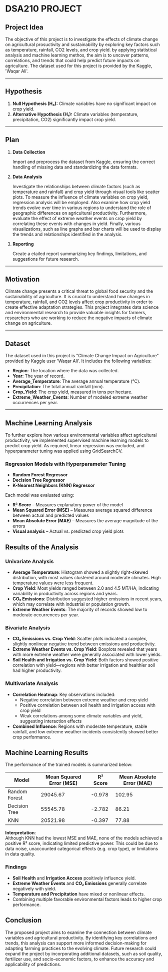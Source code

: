 # DSA210 PROJECT

## Project Idea

The objective of this project is to investigate the effects of climate change on agricultural prosuctivity and sustainability by exploring key factors such as temperature, rainfall, CO2 levels, and crop yield. by applying statistical analysis and machine learning methos, the aim is to uncover patterns, correlations, and trends that could help predict future impacts on agriculture. The dataset used for this project is provided by the Kaggle, 'Waqar Ali'. 

---
## Hypothesis

1. **Null Hypothesis (H₀):** Climate variables have no significant impact on crop yield.
2. **Alternative Hypothesis (H₁):** Climate variables (temperature, precipitation, CO2) significantly impact crop yield.

---

## Plan 

1. **Data Collection**
   
   Import and preprocess the dataset from Kaggle, ensuring the correct handling of missing data and standardizing the data formats.
2. **Data Analysis**
   
   Investigate the relationships between climate factors (such as temperature and rainfall) and crop yield through visual tools like scatter plots. To measure the influence of climate variables on crop yield, regression analysis will be employed. Also examine how crop yield trends evolve over time in various regions to understand the role of geographic differences on agricultural productivity. Furthermore, evaluate the effect of extreme weather events on crop yield by correlating these events with changes in yield. Finally, various visualizations, such as line graphs and bar charts will be used to display the trends and relationships identified in the analysis.
 
  
4. **Reporting**

   Create a etailed report summarizing key findings, limitations, and suggestions for future research.
   
---

## Motivation 

Climate change presents a critical threat to global food security and the sustainability of agriculture. It is crucial to understand how changes in temperature, rainfall, and CO2 levels affect crop productivity in order to create effective adaptation strategies. This project integrates data science and environmental research to provide valuable insights for farmers, researchers who are working to reduce the negative impacts of climate change on agriculture. 

---

## Dataset

The dataset used in this project is "Climate Change Impact on Agriculture" provided by Kaggle user 'Waqar Ali'. It includes the following variables:
- **Region**: The location where the data was collected.
- **Year**: The year of record.
- **Average_Temperature**: The average annual temperature (°C).
- **Precipitation**: The total annual rainfall (mm).
- **Crop_Yield**: The crop yield, measured in tons per hectare.
- **Extreme_Weather_Events**: Number of modeled extreme weather occurrences per year.

---
## Machine Learning Analysis
To further explore how various environmental variables affect agricultural productivity, we implemented supervised machine learning models to predict crop yield. As required, linear regression was excluded, and hyperparameter tuning was applied using GridSearchCV.

### Regression Models with Hyperparameter Tuning
- **Random Forest Regressor**
- **Decision Tree Regressor**
- **K-Nearest Neighbors (KNN) Regressor**

Each model was evaluated using:
- **R² Score** – Measures explanatory power of the model  
- **Mean Squared Error (MSE)** – Measures average squared difference between actual and predicted values  
- **Mean Absolute Error (MAE)** – Measures the average magnitude of the errors  
- **Visual analysis** – Actual vs. predicted crop yield plots

## Results of the Analysis

### Univariate Analysis
- **Average Temperature**: Histogram showed a slightly right-skewed distribution, with most values clustered around moderate climates. High temperature values were less frequent.
- **Crop Yield**: Most yields ranged between 2.0 and 4.5 MT/HA, indicating variability in productivity across regions and years.
- **CO₂ Emissions**: Distribution suggested higher emissions in recent years, which may correlate with industrial or population growth.
- **Extreme Weather Events**: The majority of records showed low to moderate occurrences per year.

### Bivariate Analysis
- **CO₂ Emissions vs. Crop Yield**: Scatter plots indicated a complex, slightly nonlinear negative trend between emissions and productivity.
- **Extreme Weather Events vs. Crop Yield**: Boxplots revealed that years with more extreme weather were generally associated with lower yields.
- **Soil Health and Irrigation vs. Crop Yield**: Both factors showed positive correlation with yield—regions with better irrigation and healthier soil had higher productivity.

### Multivariate Analysis
- **Correlation Heatmap**: Key observations included:
  - Negative correlation between extreme weather and crop yield  
  - Positive correlation between soil health and irrigation access with crop yield  
  - Weak correlations among some climate variables and yield, suggesting interaction effects  
- **Combined Influence**: Regions with moderate temperature, stable rainfall, and low extreme weather incidents consistently showed better crop performance.

## Machine Learning Results
The performance of the trained models is summarized below:

| Model            | Mean Squared Error (MSE) | R² Score | Mean Absolute Error (MAE) |
|------------------|--------------------------|----------|----------------------------|
| Random Forest    | 29045.67                 | -0.978   | 102.95                     |
| Decision Tree    | 55545.78                 | -2.782   | 86.21                      |
| KNN              | 20521.98                 | -0.397   | 77.88                      |

**Interpretation**:  
Although KNN had the lowest MSE and MAE, none of the models achieved a positive R² score, indicating limited predictive power. This could be due to data noise, unaccounted categorical effects (e.g. crop type), or limitations in data quality.

### Findings
- **Soil Health** and **Irrigation Access** positively influence yield.  
- **Extreme Weather Events** and **CO₂ Emissions** generally correlate negatively with yield.  
- **Temperature and Precipitation** have mixed or nonlinear effects.  
- Combining multiple favorable environmental factors leads to higher crop performance.

## Conclusion

The proposed project aims to examine the connection between climate variables and agricultural productivity. By identifying key correlations and trends, this analysis can support more informed decision-making for adapting farming practices to the evolving climate. Future research could expand the project by incorporating additional datasets, such as soil quality, fertilizer use, and socio-economic factors, to enhance the accuracy and applicability of predictions.
